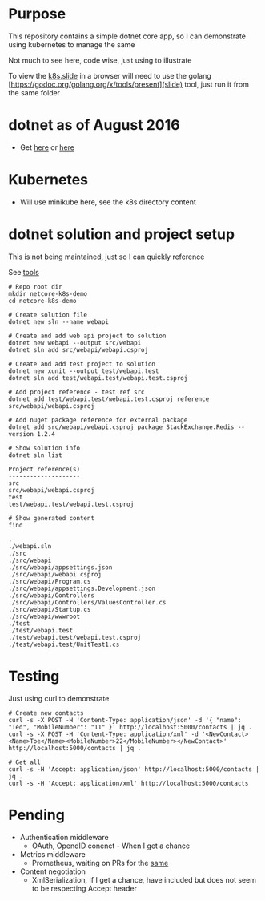 # Purpose
This repository contains a simple dotnet core app, so I can demonstrate using kubernetes to manage the same

Not much to see here, code wise, just using to illustrate

To view the [k8s.slide](slides) in a browser will need to use the golang [https://godoc.org/golang.org/x/tools/present](slide) tool, just run it from the same folder



# dotnet as of August 2016
- Get [here](https://www.microsoft.com/net/core#linuxubuntu) or [here](https://github.com/dotnet/core/blob/master/release-notes/download-archives/2.0.0-download.md)


# Kubernetes
- Will use minikube here, see the k8s directory content



# dotnet solution and project setup

This is not being maintained, just so I can quickly reference

See [tools](https://docs.microsoft.com/en-us/dotnet/articles/core/tools/)

```
# Repo root dir
mkdir netcore-k8s-demo
cd netcore-k8s-demo

# Create solution file
dotnet new sln --name webapi

# Create and add web api project to solution
dotnet new webapi --output src/webapi
dotnet sln add src/webapi/webapi.csproj

# Create and add test project to solution
dotnet new xunit --output test/webapi.test
dotnet sln add test/webapi.test/webapi.test.csproj

# Add project reference - test ref src
dotnet add test/webapi.test/webapi.test.csproj reference src/webapi/webapi.csproj

# Add nuget package reference for external package
dotnet add src/webapi/webapi.csproj package StackExchange.Redis --version 1.2.4

# Show solution info
dotnet sln list

Project reference(s)
--------------------
src
src/webapi/webapi.csproj
test
test/webapi.test/webapi.test.csproj

# Show generated content
find

.
./webapi.sln
./src
./src/webapi
./src/webapi/appsettings.json
./src/webapi/webapi.csproj
./src/webapi/Program.cs
./src/webapi/appsettings.Development.json
./src/webapi/Controllers
./src/webapi/Controllers/ValuesController.cs
./src/webapi/Startup.cs
./src/webapi/wwwroot
./test
./test/webapi.test
./test/webapi.test/webapi.test.csproj
./test/webapi.test/UnitTest1.cs
```



# Testing
Just using curl to demonstrate

```
# Create new contacts
curl -s -X POST -H 'Content-Type: application/json' -d '{ "name": "Ted", "MobileNumber": "11" }' http://localhost:5000/contacts | jq .
curl -s -X POST -H 'Content-Type: application/xml' -d '<NewContact><Name>Toe</Name><MobileNumber>22</MobileNumber></NewContact>' http://localhost:5000/contacts | jq .

# Get all
curl -s -H 'Accept: application/json' http://localhost:5000/contacts | jq .
curl -s -H 'Accept: application/xml' http://localhost:5000/contacts
```



# Pending
- Authentication middleware
	- OAuth, OpendID conenct - When I get a chance
- Metrics middleware
	- Prometheus, waiting on PRs for the [same](https://github.com/andrasm/prometheus-net)
- Content negotiation
	- XmlSerialization, If I get a chance, have included but does not seem to be respecting Accept header
